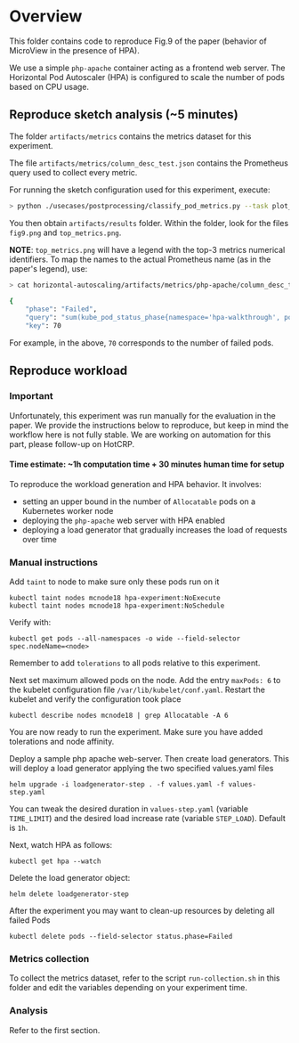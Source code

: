 # Overview

This folder contains code to reproduce Fig.9 of the paper (behavior of MicroView in the presence of HPA).

We use a simple `php-apache` container acting as a frontend web server. The Horizontal Pod Autoscaler (HPA) is configured to scale the number of pods based on CPU usage.

## Reproduce sketch analysis (~5 minutes)

The folder `artifacts/metrics` contains the metrics dataset for this experiment. 

The file `artifacts/metrics/column_desc_test.json` contains the Prometheus query used to collect every metric.

For running the sketch configuration used for this experiment, execute:
```bash
> python ./usecases/postprocessing/classify_pod_metrics.py --task plot_metrics_hpa -s php-apache -l 50 -k 12 -th 99.9 -d ./horizontal-autoscaling/artifacts --learning-rate 0 --ids 12
```

You then obtain `artifacts/results` folder. Within the folder, look for the files `fig9.png` and `top_metrics.png`.

**NOTE**: `top_metrics.png` will have a legend with the top-3 metrics numerical identifiers. To map the names to the actual Prometheus name (as in the paper's legend), use:


```bash
> cat horizontal-autoscaling/artifacts/metrics/php-apache/column_desc_test.json | jq | grep 70 -B 3

{
    "phase": "Failed",
    "query": "sum(kube_pod_status_phase{namespace='hpa-walkthrough', pod=~'php-apache-.*'}) by (phase)",
    "key": 70
```

For example, in the above, `70` corresponds to the number of failed pods.

## Reproduce workload


### Important
Unfortunately, this experiment was run manually for the evaluation in the paper. 
We provide the instructions below to reproduce, but keep in mind the workflow here is not fully stable. 
We are working on automation for this part, please follow-up on HotCRP.

#### Time estimate: ~1h computation time + 30 minutes human time for setup

To reproduce the workload generation and HPA behavior. It involves:

- setting an upper bound in the number of `Allocatable` pods on a Kubernetes worker node
- deploying the `php-apache` web server with HPA enabled
- deploying a load generator that gradually increases the load of requests over time


### Manual instructions
Add `taint` to node to make sure only these pods run on it

```
kubectl taint nodes mcnode18 hpa-experiment:NoExecute
kubectl taint nodes mcnode18 hpa-experiment:NoSchedule
```

Verify with:
```
kubectl get pods --all-namespaces -o wide --field-selector spec.nodeName=<node>
```

Remember to add `tolerations` to all pods relative to this experiment.

Next set maximum allowed pods on the node. Add the entry `maxPods: 6` to the kubelet configuration file `/var/lib/kubelet/conf.yaml`. Restart the kubelet and verify the configuration took place

```
kubectl describe nodes mcnode18 | grep Allocatable -A 6
```

You are now ready to run the experiment. Make sure you have added tolerations and node affinity.

Deploy a sample php apache web-server. Then create load generators. This will deploy a load generator applying the two specified values.yaml files
```
helm upgrade -i loadgenerator-step . -f values.yaml -f values-step.yaml
```

You can tweak the desired duration in `values-step.yaml` (variable `TIME_LIMIT`) and the desired load increase rate (variable `STEP_LOAD`).
Default is `1h`.

Next, watch HPA as follows:
```
kubectl get hpa --watch
```

Delete the load generator object:
```
helm delete loadgenerator-step
```

After the experiment you may want to clean-up resources by deleting all failed Pods
```
kubectl delete pods --field-selector status.phase=Failed
```

### Metrics collection

To collect the metrics dataset, refer to the script `run-collection.sh` in this folder and edit the variables depending on your experiment time.

### Analysis

Refer to the first section.
